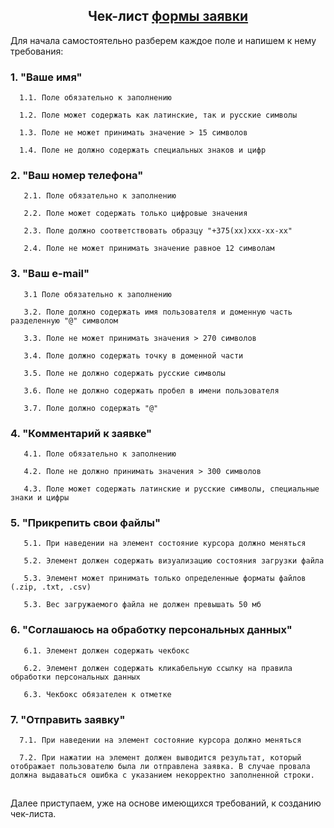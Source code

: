 <div align="center">
  
## Чек-лист [формы заявки](https://monosnap.com/file/iT0D6FxXQQX0yWcqv6gx6vQ8Uwefg0)

</div>

Для начала самостоятельно разберем каждое поле и напишем к нему требования:

### 1. "Ваше имя"

```no-highlight
  1.1. Поле обязательно к заполнению
   
  1.2. Поле может содержать как латинские, так и русские символы

  1.3. Поле не может принимать значение > 15 символов

  1.4. Поле не должно содержать специальных знаков и цифр
```
### 2. "Ваш номер телефона"
```no-highlight
   2.1. Поле обязательно к заполнению

   2.2. Поле может содержать только цифровые значения

   2.3. Поле должно соответствовать образцу "+375(xx)xxx-xx-xx"

   2.4. Поле не может принимать значение равное 12 символам
```
### 3. "Ваш e-mail"
```no-highlight
   3.1 Поле обязательно к заполнению
   
   3.2. Поле должно содержать имя пользователя и доменную часть разделенную "@" символом
   
   3.3. Поле не может принимать значения > 270 символов

   3.4. Поле должно содержать точку в доменной части

   3.5. Поле не должно содержать русские символы

   3.6. Поле не должно содержать пробел в имени пользователя

   3.7. Поле должно содержать "@"
```
### 4. "Комментарий к заявке"
```no-highlight
   4.1. Поле обязательно к заполнению

   4.2. Поле не должно принимать значения > 300 символов

   4.3. Поле может содержать латинские и русские символы, специальные знаки и цифры
```
### 5. "Прикрепить свои файлы"
```no-highlight
   5.1. При наведении на элемент состояние курсора должно меняться

   5.2. Элемент должен содержать визуализацию состояния загрузки файла

   5.3. Элемент может принимать только определенные форматы файлов (.zip, .txt, .csv)

   5.3. Вес загружаемого файла не должен превышать 50 мб
```
### 6. "Соглашаюсь на обработку персональных данных"
```no-highlight
   6.1. Элемент должен содержать чекбокс

   6.2. Элемент должен содержать кликабельную ссылку на правила обработки персональных данных

   6.3. Чекбокс обязателен к отметке
```
### 7. "Отправить заявку"
```no-highlight
  7.1. При наведении на элемент состояние курсора должно меняться

  7.2. При нажатии на элемент должен выводится результат, который отображает пользователю была ли отправлена заявка. В случае провала должна выдаваться ошибка с указанием некорректно заполненной строки.
```
##

Далее приступаем, уже на основе имеющихся требований, к созданию чек-листа.
